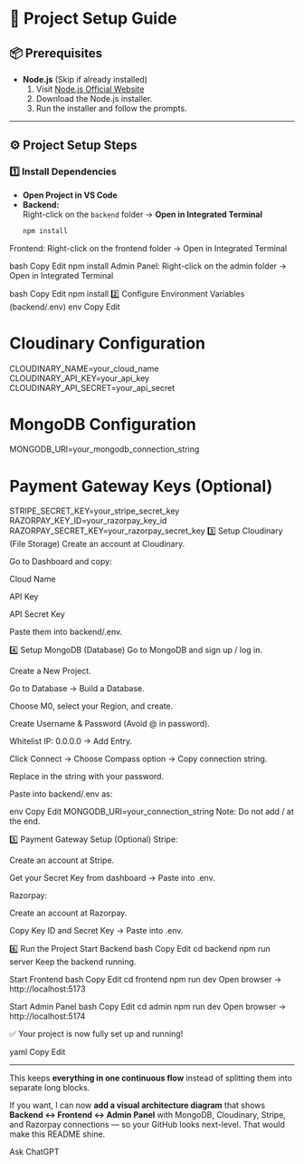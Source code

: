 # 📌 Project Setup Guide

## 📦 Prerequisites
- **Node.js** (Skip if already installed)  
  1. Visit [Node.js Official Website](https://nodejs.org/en/download/)  
  2. Download the Node.js installer.  
  3. Run the installer and follow the prompts.  

---

## ⚙️ Project Setup Steps

### 1️⃣ Install Dependencies
- **Open Project in VS Code**
- **Backend:**  
  Right-click on the `backend` folder → **Open in Integrated Terminal**  
  ```bash
  npm install
Frontend:
Right-click on the frontend folder → Open in Integrated Terminal

bash
Copy
Edit
npm install
Admin Panel:
Right-click on the admin folder → Open in Integrated Terminal

bash
Copy
Edit
npm install
2️⃣ Configure Environment Variables (backend/.env)
env
Copy
Edit
# Cloudinary Configuration
CLOUDINARY_NAME=your_cloud_name
CLOUDINARY_API_KEY=your_api_key
CLOUDINARY_API_SECRET=your_api_secret

# MongoDB Configuration
MONGODB_URI=your_mongodb_connection_string

# Payment Gateway Keys (Optional)
STRIPE_SECRET_KEY=your_stripe_secret_key
RAZORPAY_KEY_ID=your_razorpay_key_id
RAZORPAY_SECRET_KEY=your_razorpay_secret_key
3️⃣ Setup Cloudinary (File Storage)
Create an account at Cloudinary.

Go to Dashboard and copy:

Cloud Name

API Key

API Secret Key

Paste them into backend/.env.

4️⃣ Setup MongoDB (Database)
Go to MongoDB and sign up / log in.

Create a New Project.

Go to Database → Build a Database.

Choose M0, select your Region, and create.

Create Username & Password (Avoid @ in password).

Whitelist IP: 0.0.0.0 → Add Entry.

Click Connect → Choose Compass option → Copy connection string.

Replace <password> in the string with your password.

Paste into backend/.env as:

env
Copy
Edit
MONGODB_URI=your_connection_string
Note: Do not add / at the end.

5️⃣ Payment Gateway Setup (Optional)
Stripe:

Create an account at Stripe.

Get your Secret Key from dashboard → Paste into .env.

Razorpay:

Create an account at Razorpay.

Copy Key ID and Secret Key → Paste into .env.

6️⃣ Run the Project
Start Backend
bash
Copy
Edit
cd backend
npm run server
Keep the backend running.

Start Frontend
bash
Copy
Edit
cd frontend
npm run dev
Open browser → http://localhost:5173

Start Admin Panel
bash
Copy
Edit
cd admin
npm run dev
Open browser → http://localhost:5174

✅ Your project is now fully set up and running!

yaml
Copy
Edit

---

This keeps **everything in one continuous flow** instead of splitting them into separate long blocks.  

If you want, I can now **add a visual architecture diagram** that shows **Backend ↔ Frontend ↔ Admin Panel** with MongoDB, Cloudinary, Stripe, and Razorpay connections — so your GitHub looks next-level. That would make this README shine.








Ask ChatGPT
